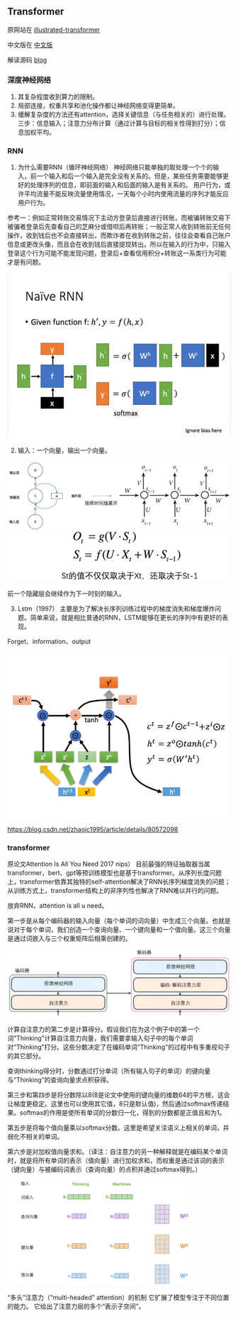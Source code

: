 ## Transformer

原网站在 [illustrated-transformer](https://jalammar.github.io/illustrated-transformer/)

中文版在 [中文版](https://blog.csdn.net/longxinchen_ml/article/details/86533005)

解读源码 [blog](https://blog.csdn.net/zhaojc1995/article/details/109276945)

### 深度神经网络

1.	其复杂程度收到算力的限制。
2.	局部连接，权重共享和池化操作都让神经网络变得更简单。
3.	缓解复杂度的方法还有attention，选择关键信息（与任务相关的）进行处理。
三步：信息输入；注意力分布计算（通过计算与目标的相关性得到打分）；信息加权平均。

### RNN
1.	为什么需要RNN（循环神经网络）
神经网络只能单独的取处理一个个的输入，前一个输入和后一个输入是完全没有关系的。但是，某些任务需要能够更好的处理序列的信息，即前面的输入和后面的输入是有关系的。
用户行为，或许平均流量不能反映流量使用情况，一天每个小时内使用流量的序列才能反应用户行为。

参考一：例如正常转账交易情况下主动方登录后直接进行转账，而被骗转账交易下被骗者登录后先查看自己的芝麻分或借呗后再转账；一般正常人收到转账前无任何操作，收到钱后也不会直接转出，而欺诈者在收到转账之前，往往会查看自己账户信息或更改头像，而且会在收到钱后直接提现转出。所以在输入的行为中，只输入登录这个行为可能不能发现问题，登录后+查看信用积分+转账这一系类行为可能才是有问题。

![img](https://github.com/SnowZhao-wazi/SnowZhao-wazi.github.io/blob/main/essayNote/img/图片8.jpg)

2.	输入：一个向量，输出一个向量。

![img](https://github.com/SnowZhao-wazi/SnowZhao-wazi.github.io/blob/main/essayNote/img/图片9.jpg)
![img](https://github.com/SnowZhao-wazi/SnowZhao-wazi.github.io/blob/main/essayNote/img/图片10.png)

前一个隐藏层会继续作为下一时刻的输入。

3.	Lstm（1997）
主要是为了解决长序列训练过程中的梯度消失和梯度爆炸问题。简单来说，就是相比普通的RNN，LSTM能够在更长的序列中有更好的表现。

Forget、information、output

![img](https://github.com/SnowZhao-wazi/SnowZhao-wazi.github.io/blob/main/essayNote/img/图片11.jpg)

https://blog.csdn.net/zhaojc1995/article/details/80572098

### transformer
原论文Attention Is All You Need 2017 nips）
目前最强的特征抽取器当属transformer，bert、gpt等预训练模型也是基于transformer。从序列长度问题上，transformer依靠其独特的self-attention解决了RNN长序列梯度消失的问题；从训练方式上，transformer结构上的非序列性也解决了RNN难以并行的问题。

放弃RNN，attention is all u need。

第一步是从每个编码器的输入向量（每个单词的词向量）中生成三个向量。也就是说对于每个单词，我们创造一个查询向量、一个键向量和一个值向量。这三个向量是通过词嵌入与三个权重矩阵后相乘创建的。

![img](https://github.com/SnowZhao-wazi/SnowZhao-wazi.github.io/blob/main/essayNote/img/图片12.jpg)

计算自注意力的第二步是计算得分。假设我们在为这个例子中的第一个词“Thinking”计算自注意力向量，我们需要拿输入句子中的每个单词对“Thinking”打分。这些分数决定了在编码单词“Thinking”的过程中有多重视句子的其它部分。

查询thinking得分时，分数通过打分单词（所有输入句子的单词）的键向量与“Thinking”的查询向量求点积获得。

第三步和第四步是将分数除以8(8是论文中使用的键向量的维数64的平方根，这会让梯度更稳定。这里也可以使用其它值，8只是默认值)，然后通过softmax传递结果。softmax的作用是使所有单词的分数归一化，得到的分数都是正值且和为1。

第五步是将每个值向量乘以softmax分数。这里是希望关注语义上相关的单词，并弱化不相关的单词。

第六步是对加权值向量求和。（译注：自注意力的另一种解释就是在编码某个单词时，就是将所有单词的表示（值向量）进行加权求和，而权重是通过该词的表示（键向量）与被编码词表示（查询向量）的点积并通过softmax得到。）

![img](https://github.com/SnowZhao-wazi/SnowZhao-wazi.github.io/blob/main/essayNote/img/图片13.jpg)

“多头”注意力（“multi-headed” attention）的机制
它扩展了模型专注于不同位置的能力。
它给出了注意力层的多个“表示子空间”。





